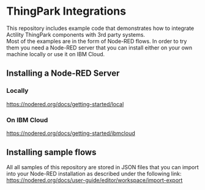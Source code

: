 # ThingPark Integrations
This repository includes example code that demonstrates how to integrate Actility ThingPark components with 3rd party systems.  
Most of the examples are in the form of Node-RED flows. In order to try them you need a Node-RED server that you can install either on your own machine locally or use it on IBM Cloud.
## Installing a Node-RED Server
### Locally
https://nodered.org/docs/getting-started/local
### On IBM Cloud
https://nodered.org/docs/getting-started/ibmcloud
## Installing sample flows
All all samples of this repository are stored in JSON files that you can import into your Node-RED installation as described under the following link:
https://nodered.org/docs/user-guide/editor/workspace/import-export
